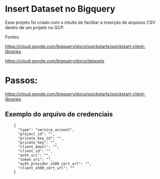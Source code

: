 # Insert Dataset no Bigquery

Esse projeto foi criado com o intuito de facilitar a inserção de arquivos CSV dentro de um projeto no GCP.

Fontes:

https://cloud.google.com/bigquery/docs/quickstarts/quickstart-client-libraries

https://cloud.google.com/bigquery/docs/datasets

# Passos:

https://cloud.google.com/bigquery/docs/quickstarts/quickstart-client-libraries


## Exemplo do arquivo de credenciais

        {
          "type": "service_account",
          "project_id": "",
          "private_key_id": "",
          "private_key": "",
          "client_email": "",
          "client_id": "",
          "auth_uri": "",
          "token_uri": "",
          "auth_provider_x509_cert_url": "",
          "client_x509_cert_url": ""
        }

